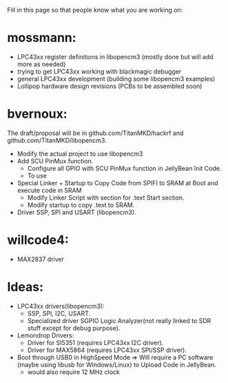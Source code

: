 Fill in this page so that people know what you are working on:

# mossmann:
* LPC43xx register definitions in libopencm3 (mostly done but will add more as needed)
* trying to get LPC43xx working with blackmagic debugger
* general LPC43xx development (building some libopencm3 examples)
* Lollipop hardware design revisions (PCBs to be assembled soon)

# bvernoux:
The draft/proposal will be in github.com/TitanMKD/hackrf and github.com/TitanMKD/libopencm3.
* Modify the actual project to use libopencm3 
* Add SCU PinMux function.
   * Configure all GPIO with SCU PinMux function in JellyBean Init Code.
   * To use 
* Special Linker + Startup to Copy Code from SPIFI to SRAM at Boot and execute code in SRAM
   * Modify Linker Script with section for .text Start section.
   * Modify startup to copy .text to SRAM.
* Driver SSP, SPI and USART (libopencm3).

# willcode4:
* MAX2837 driver

# Ideas:
* LPC43xx drivers(libopencm3):
  * SSP, SPI, I2C, USART.
  * Specialized driver SGPIO Logic Analyzer(not really linked to SDR stuff except for debug purpose).
* Lemondrop Drivers:
  * Driver for SI5351 (requires LPC43xx I2C driver).
  * Driver for MAX5864 (requires LPC43xx SPI/SSP driver).
* Boot through USB0 in HighSpeed Mode => Will require a PC software (maybe using libusb for Windows/Linux) to Upload Code in JellyBean.
  * would also require 12 MHz clock

